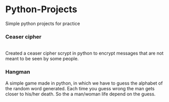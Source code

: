 # Python-Projects
Simple python projects for practice

<b><h3>Ceaser cipher</h3></b><br>
Created a ceaser cipher scrypt in python to encrypt messages that are not meant to be seen by some people.

<b><h3>Hangman</h3></b>
A simple game made in python, in which we have to guess the alphabet of the random word generated. Each time you guess wrong the man gets closer to his/her death.
So the a man/woman life depend on the guess.
